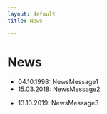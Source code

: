 ```yaml
---
layout: default
title: News

---
```

# News
* 04.10.1998: NewsMessage1
* 15.03.2018: NewsMessage2 

<!-- more -->
* 13.10.2019: NewsMessage3
